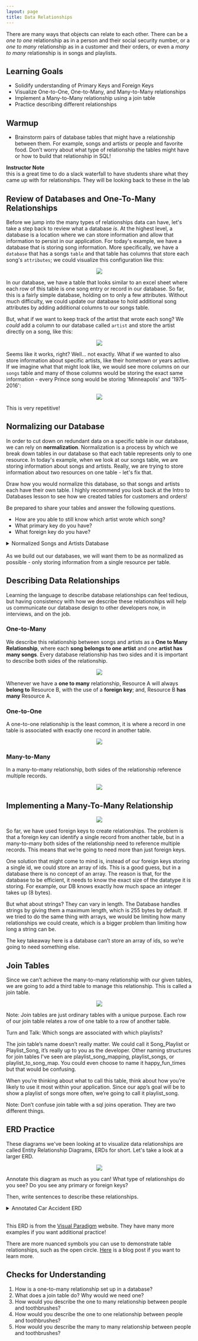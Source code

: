 ```yaml
---
layout: page
title: Data Relationships
---
```


There are many ways that objects can relate to each other.  There can be a *one to one* relationship as in a person and their social security number, or a *one to many* relationship as in a customer and their orders, or even a *many to many* relationship is in songs and playlists.

## Learning Goals
* Solidify understanding of Primary Keys and Foreign Keys
* Visualize One-to-One, One-to-Many, and Many-to-Many relationships
* Implement a Many-to-Many relationship using a join table
* Practice describing different relationships

## Warmup

* Brainstorm pairs of database tables that might have a relationship between them. For example, songs and artists or people and favorite food. Don't worry about what type of relationship the tables might have or how to build that relationship in SQL!

<aside class="instructor-notes">
    <p><strong>Instructor Note</strong><br>this is a great time to do a slack waterfall to have students share what they came up with for relationships. They will be looking back to these in the lab</p>
</aside>

## Review of Databases and One-To-Many Relationships

Before we jump into the many types of relationships data can have, let's take a step back to review what a database _is_.  At the highest level, a database is a location where we can store information and allow that information to persist in our application.  For today's example, we have a database that is storing song information.  More specifically, we have a `database` that has a songs `table` and that table has columns that store each song's `attributes`; we could visualize this configuration like this:

<p align='center'>
  <img src='/assets/images/module2/Week2/1_to_many_db_image_1.png'>
</p>

In our database, we have a table that looks similar to an excel sheet where each row of this table is one song entry or record in our database. So far, this is a fairly simple database, holding on to only a few attributes.  Without much difficulty, we could update our database to hold additional song attributes by adding additional columns to our songs table.

But, what if we want to keep track of the artist that wrote each song?  We _could_ add a column to our database called `artist` and store the artist directly on a song, like this:

<p align='center'>
  <img src='/assets/images/module2/Week2/1_to_many_db_image_2.png'>
</p>

Seems like it works, right? Well... not exactly.  What if we wanted to also store information about specific artists, like their hometown or years active.  If we imagine what that might look like, we would see more columns on our `songs` table and many of those columns would be storing the exact same information - every Prince song would be storing 'Minneapolis' and '1975-2016':

<p align='center'>
  <img src='/assets/images/module2/Week2/1_to_many_db_image_3.png'>
</p>

This is very repetitive!

## Normalizing our Database

In order to cut down on redundant data on a specific table in our database, we can rely on **normalization**.  Normalization is a process by which we break down tables in our database so that each table represents only to one resource.  In today's example, when we look at our songs table, we are storing information about songs and artists. Really, we are trying to store information about two resources on one table - let's fix that.

Draw how you would normalize this database, so that songs and artists each have their own table. I highly recommend you look back at the Intro to Databases lesson to see how we created tables for customers and orders!

Be prepared to share your tables and answer the following questions.

* How are you able to still know which artist wrote which song?
* What primary key do you have?
* What foreign key do you have?

<details><summary>Normalized Songs and Artists Database</summary><br/>

When we normalize our database, we need to include some sort of marker for ourselves to know how to relate the tables to one another.  We do this with **primary keys** and **foreign keys**.  As our database exists now, every record has an `id`.  We can use these ids to relate information in one table, to information in the other (or give each of our songs an artist).  For each song in our database, we will add an attribute `artist_id` that will hold the `id` of the artist that song belongs to.

<p align='center'>
  <img src='/assets/images/module2/Week2/1_to_many_db_image_5.png'>
</p>

This `artist_id` is the **foreign key** on our songs table that relates a song back to the `id` of an artist on the artists table - also referred to as the **primary key** of the artists table.

</details>
</br>
As we build out our databases, we will want them to be as normalized as possible - only storing information from a single resource per table.

## Describing Data Relationships

Learning the language to describe database relationships can feel tedious, but having consistency with how we describe these relationships will help us communicate our database design to other developers now, in interviews, and on the job.

### One-to-Many
We describe this relationship between songs and artists as a **One to Many Relationship**, where each **song belongs to one artist** and one **artist has many songs**. Every database relationship has two sides and it is important to describe both sides of the relationship.

<p align='center'>
  <img src='/assets/images/module2/Week2/one_to_many_ERD.png'>
</p>

Whenever we have a **one to many** relationship, Resource A will always **belong to** Resource B, with the use of a **foreign key**; and, Resource B **has many** Resource A.

### One-to-One

A one-to-one relationship is the least common, it is where a record in one table is associated with exactly one record in another table.
<p align='center'>
  <img src='/assets/images/module2/Week2/one_to_one_ERD.png'>
</p>

### Many-to-Many
In a many-to-many relationship, both sides of the relationship reference multiple records.

<p align='center'>
  <img src='/assets/images/module2/Week2/many_to_many_ERD.png'>
</p>

## Implementing a Many-To-Many Relationship

<p align='center'>
  <img src='/assets/images/module2/Week2/many_to_many_bad.png'>
</p>

So far, we have used foreign keys to create relationships. The problem is that a foreign key can identify a single record from another table, but in a many-to-many both sides of the relationship need to reference multiple records. This means that we’re going to need more than just foreign keys.

One solution that might come to mind is, instead of our foreign keys storing a single id, we could store an array of ids. This is a good guess, but in a database there is no concept of an array. The reason is that, for the database to be efficient, it needs to know the exact size of the datatype it is storing. For example, our DB knows exactly how much space an integer takes up (8 bytes).

But what about strings? They can vary in length. The Database handles strings by giving them a maximum length, which is 255 bytes by default. If we tried to do the same thing with arrays, we would be limiting how many relationships we could create, which is a bigger problem than limiting how long a string can be.

The key takeaway here is a database can’t store an array of ids, so we’re going to need something else.


## Join Tables
Since we can’t achieve the many-to-many relationship with our given tables, we are going to add a third table to manage this relationship. This is called a join table.

<p align='center'>
  <img src='/assets/images/module2/Week2/many_to_many_good.png'>
</p>

Note: Join tables are just ordinary tables with a unique purpose. Each row of our join table relates a row of one table to a row of another table.

Turn and Talk: Which songs are associated with which playlists?

The join table’s name doesn’t really matter. We could call it Song_Playlist or Playlist_Song, it’s really up to you as the developer. Other naming structures for join tables I've seen are playlist_song_mapping, playlist_songs, or playlist_to_song_map. You could even choose to name it happy_fun_times but that would be confusing.

When you’re thinking about what to call this table, think about how you’re likely to use it most within your application. Since our app’s goal will be to show a playlist of songs more often, we’re going to call it playlist_song.

Note: Don’t confuse join table with a sql joins operation. They are two different things.


## ERD Practice

These diagrams we've been looking at to visualize data relationships are called Entity Relationship Diagrams, ERDs for short. Let's take a look at a larger ERD.

<p align='center'>
  <img src='/assets/images/module2/Week2/car_accident_ERD.png'>
</p>

Annotate this diagram as much as you can! What type of relationships do you see? Do you see any primary or foreign keys?

Then, write sentences to describe these relationships.

<details><summary>Annotated Car Accident ERD</summary><br/>

<p align='center'>
  <img src='/assets/images/module2/Week2/car_accident_ERD_annotated.png'>
</p>
</details>
</br>

This ERD is from the [Visual Paradigm](https://circle.visual-paradigm.com/category/system-design-development/entity-relationship-diagram/) website. They have many more examples if you want additional practice!

There are more nuanced symbols you can use to demonstrate table relationships, such as the open circle. [Here](https://vertabelo.com/blog/crow-s-foot-notation/) is a blog post if you want to learn more.


## Checks for Understanding

1. How is a one-to-many relationship set up in a database?
1. What does a join table do? Why would we need one?
1. How would you describe the one to many relationship between people and toothbrushes?
1. How would you describe the one to one relationship between people and toothbrushes?
1. How would you describe the many to many relationship between people and toothbrushes?
